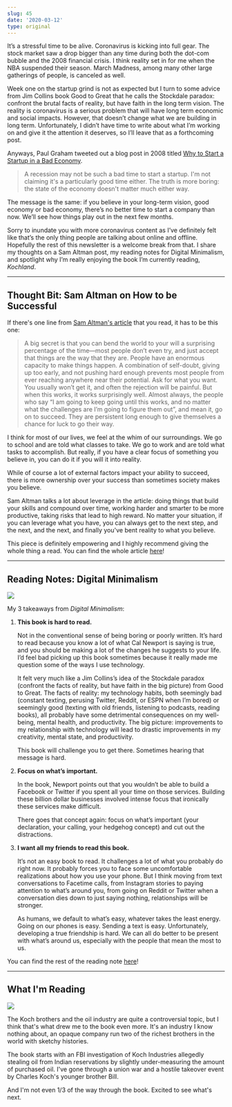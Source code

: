 ```yaml
---
slug: 45
date: '2020-03-12'
type: original
---
```

It’s a stressful time to be alive. Coronavirus is kicking into full gear. The stock market saw a drop bigger than any time during both the dot-com bubble and the 2008 financial crisis. I think reality set in for me when the NBA suspended their season. March Madness, among many other large gatherings of people, is canceled as well.

Week one on the startup grind is not as expected but I turn to some advice from Jim Collins book Good to Great that he calls the Stockdale paradox: confront the brutal facts of reality, but have faith in the long term vision. The reality is coronavirus is a serious problem that will have long term economic and social impacts. However, that doesn’t change what we are building in long term. Unfortunately, I didn’t have time to write about what I’m working on and give it the attention it deserves, so I’ll leave that as a forthcoming post.

Anyways, Paul Graham tweeted out a blog post in 2008 titled [Why to Start a Startup in a Bad Economy]( http://www.paulgraham.com/badeconomy.html).
> A recession may not be such a bad time to start a startup. I'm not claiming it's a particularly good time either. The truth is more boring: the state of the economy doesn't matter much either way.

The message is the same: if you believe in your long-term vision, good economy or bad economy, there’s no better time to start a company than now. We’ll see how things play out in the next few months.

Sorry to inundate you with more coronavirus content as I’ve definitely felt like that’s the only thing people are talking about online and offline. Hopefully the rest of this newsletter is a welcome break from that. I share my thoughts on a Sam Altman post, my reading notes for Digital Minimalism, and spotlight why I’m really enjoying the book I’m currently reading, *Kochland*.

---

## Thought Bit: Sam Altman on How to be Successful

If there's one line from [Sam Altman's article](https://blog.samaltman.com/how-to-be-successful) that you read, it has to be this one:

> A big secret is that you can bend the world to your will a surprising percentage of the time—most people don’t even try, and just accept that things are the way that they are. People have an enormous capacity to make things happen. A combination of self-doubt, giving up too early, and not pushing hard enough prevents most people from ever reaching anywhere near their potential. Ask for what you want. You usually won’t get it, and often the rejection will be painful. But when this works, it works surprisingly well. Almost always, the people who say “I am going to keep going until this works, and no matter what the challenges are I’m going to figure them out”, and mean it, go on to succeed. They are persistent long enough to give themselves a chance for luck to go their way.

I think for most of our lives, we feel at the whim of our surroundings. We go to school and are told what classes to take. We go to work and are told what tasks to accomplish. But really, if you have a clear focus of something you believe in, you can do it if you will it into reality.

While of course a lot of external factors impact your ability to succeed, there is more ownership over your success than sometimes society makes you believe.

Sam Altman talks a lot about leverage in the article: doing things that build your skills and compound over time, working harder and smarter to be more productive, taking risks that lead to high reward. No matter your situation, if you can leverage what you have, you can always get to the next step, and the next, and the next, and finally you've bent reality to what you believe.

This piece is definitely empowering and I highly recommend giving the whole thing a read. You can find the whole article [here](https://blog.samaltman.com/how-to-be-successful)!

<hr class='after-post-hr'/>

## Reading Notes: Digital Minimalism

![](/books/digital-minimalism.jpg)

My 3 takeaways from *Digital Minimalism*:

1. **This book is hard to read.**

    Not in the conventional sense of being boring or poorly written. It’s hard to read because you know a lot of what Cal Newport is saying is true, and you should be making a lot of the changes he suggests to your life. I’d feel bad picking up this book sometimes because it really made me question some of the ways I use technology.

    It felt very much like a Jim Collins’s idea of the Stockdale paradox (confront the facts of reality, but have faith in the big picture) from Good to Great. The facts of reality: my technology habits, both seemingly bad (constant texting, perusing Twitter, Reddit, or ESPN when I’m bored) or seemingly good (texting with old friends, listening to podcasts, reading books), all probably have some detrimental consequences on my well-being, mental health, and productivity. The big picture: improvements to my relationship with technology will lead to drastic improvements in my creativity, mental state, and productivity.

    This book will challenge you to get there. Sometimes hearing that message is hard.

2. **Focus on what’s important.**

    In the book, Newport points out that you wouldn’t be able to build a Facebook or Twitter if you spent all your time on those services. Building these billion dollar businesses involved intense focus that ironically these services make difficult.

    There goes that concept again: focus on what’s important (your declaration, your calling, your hedgehog concept) and cut out the distractions.

3. **I want all my friends to read this book.**

    It’s not an easy book to read. It challenges a lot of what you probably do right now. It probably forces you to face some uncomfortable realizations about how you use your phone. But I think moving from text conversations to Facetime calls, from Instagram stories to paying attention to what’s around you, from going on Reddit or Twitter when a conversation dies down to just saying nothing, relationships will be stronger.

    As humans, we default to what’s easy, whatever takes the least energy. Going on our phones is easy. Sending a text is easy. Unfortunately, developing a true friendship is hard. We can all do better to be present with what’s around us, especially with the people that mean the most to us.

You can find the rest of the reading note [here](/blog/digital-minimalism)!

---

## What I'm Reading

![](/books/kochland.jpg)

The Koch brothers and the oil industry are quite a controversial topic, but I think that's what drew me to the book even more. It's an industry I know nothing about, an opaque company run two of the richest brothers in the world with sketchy histories.

The book starts with an FBI investigation of Koch Industries allegedly stealing oil from Indian reservations by slightly under-measuring the amount of purchased oil. I've gone through a union war and a hostile takeover event by Charles Koch's younger brother Bill.

And I'm not even 1/3 of the way through the book. Excited to see what's next.
